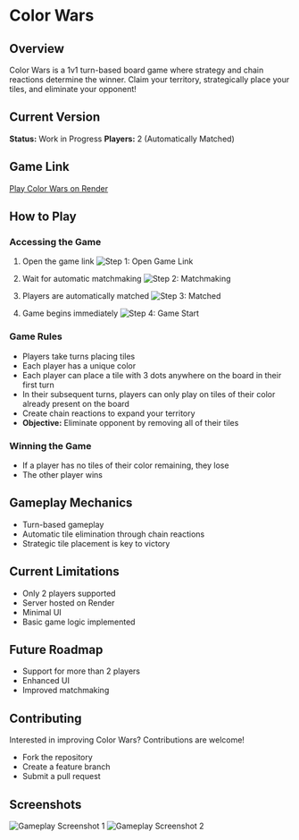 # Color Wars
## Overview
Color Wars is a 1v1 turn-based board game where strategy and chain reactions determine the winner. Claim your territory, strategically place your tiles, and eliminate your opponent!

## Current Version
**Status:** Work in Progress
**Players:** 2 (Automatically Matched)

## Game Link
[Play Color Wars on Render](https://miryarik.github.io/color-wars/)

## How to Play
### Accessing the Game
1. Open the game link
   ![Step 1: Open Game Link](./images/step-1.png)

2. Wait for automatic matchmaking
   ![Step 2: Matchmaking](./images/step-2.png)

3. Players are automatically matched
   ![Step 3: Matched](./images/step-3.png)

4. Game begins immediately
   ![Step 4: Game Start](./images/step-4.png)

### Game Rules
- Players take turns placing tiles
- Each player has a unique color
- Each player can place a tile with 3 dots anywhere on the board in their first turn
- In their subsequent turns, players can only play on tiles of their color already present on the board
- Create chain reactions to expand your territory
- **Objective:** Eliminate opponent by removing all of their tiles

### Winning the Game
- If a player has no tiles of their color remaining, they lose
- The other player wins

## Gameplay Mechanics
- Turn-based gameplay
- Automatic tile elimination through chain reactions
- Strategic tile placement is key to victory

## Current Limitations
- Only 2 players supported
- Server hosted on Render
- Minimal UI
- Basic game logic implemented

## Future Roadmap
- Support for more than 2 players
- Enhanced UI
- Improved matchmaking

## Contributing
Interested in improving Color Wars? Contributions are welcome! 
- Fork the repository
- Create a feature branch
- Submit a pull request

## Screenshots
![Gameplay Screenshot 1](./images/game-ss-1.png)
![Gameplay Screenshot 2](./images/game-ss-2.png)
